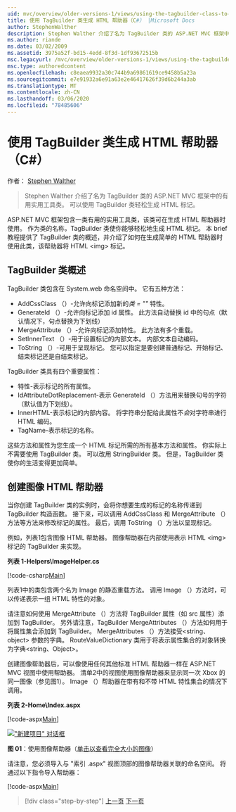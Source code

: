 ```yaml
---
uid: mvc/overview/older-versions-1/views/using-the-tagbuilder-class-to-build-html-helpers-cs
title: 使用 TagBuilder 类生成 HTML 帮助器（C#） |Microsoft Docs
author: StephenWalther
description: Stephen Walther 介绍了名为 TagBuilder 类的 ASP.NET MVC 框架中的有用实用工具类。 你可以使用 TagBuilder 类轻松 。
ms.author: riande
ms.date: 03/02/2009
ms.assetid: 3975a52f-bd15-4edd-8f3d-1df93672515b
msc.legacyurl: /mvc/overview/older-versions-1/views/using-the-tagbuilder-class-to-build-html-helpers-cs
msc.type: authoredcontent
ms.openlocfilehash: c8eaea9932a30c744b9a69861619ce9458b5a23a
ms.sourcegitcommit: e7e91932a6e91a63e2e46417626f39d6b244a3ab
ms.translationtype: MT
ms.contentlocale: zh-CN
ms.lasthandoff: 03/06/2020
ms.locfileid: "78485606"
---
```

# <a name="using-the-tagbuilder-class-to-build-html-helpers-c"></a>使用 TagBuilder 类生成 HTML 帮助器（C#）

作者： [Stephen Walther](https://github.com/StephenWalther)

> Stephen Walther 介绍了名为 TagBuilder 类的 ASP.NET MVC 框架中的有用实用工具类。 可以使用 TagBuilder 类轻松生成 HTML 标记。

ASP.NET MVC 框架包含一类有用的实用工具类，该类可在生成 HTML 帮助器时使用。 作为类的名称，TagBuilder 类使你能够轻松地生成 HTML 标记。 本 brief 教程提供了 TagBuilder 类的概述，并介绍了如何在生成简单的 HTML 帮助器时使用此类，该帮助器将 HTML &lt;img&gt; 标记。

## <a name="overview-of-the-tagbuilder-class"></a>TagBuilder 类概述

TagBuilder 类包含在 System.web 命名空间中。 它有五种方法：

- AddCssClass （）-允许向标记添加新的*类 = ""* 特性。
- GenerateId （）-允许向标记添加 id 属性。 此方法自动替换 id 中的句点（默认情况下，句点替换为下划线）
- MergeAttribute （）-允许向标记添加特性。 此方法有多个重载。
- SetInnerText （）-用于设置标记的内部文本。 内部文本自动编码。
- ToString （）-可用于呈现标记。 您可以指定是要创建普通标记、开始标记、结束标记还是自结束标记。

TagBuilder 类具有四个重要属性：

- 特性-表示标记的所有属性。
- IdAttributeDotReplacement-表示 GenerateId （）方法用来替换句号的字符（默认值为下划线）。
- InnerHTML-表示标记的内部内容。 将字符串分配给此属性不*会*对字符串进行 HTML 编码。
- TagName-表示标记的名称。

这些方法和属性为您生成一个 HTML 标记所需的所有基本方法和属性。 你实际上不需要使用 TagBuilder 类。 可以改用 StringBuilder 类。 但是，TagBuilder 类使你的生活变得更加简单。

## <a name="creating-an-image-html-helper"></a>创建图像 HTML 帮助器

当你创建 TagBuilder 类的实例时，会将你想要生成的标记的名称传递到 TagBuilder 构造函数。 接下来，可以调用 AddCssClass 和 MergeAttribute （）方法等方法来修改标记的属性。 最后，调用 ToString （）方法以呈现标记。

例如，列表1包含图像 HTML 帮助器。 图像帮助器在内部使用表示 HTML &lt;img&gt; 标记的 TagBuilder 来实现。

**列表 1-Helpers\ImageHelper.cs**

[!code-csharp[Main](using-the-tagbuilder-class-to-build-html-helpers-cs/samples/sample1.cs)]

列表1中的类包含两个名为 Image 的静态重载方法。 调用 Image （）方法时，可以传递表示一组 HTML 特性的对象。

请注意如何使用 MergeAttribute （）方法将 TagBuilder 属性（如 src 属性）添加到 TagBuilder。 另外请注意，TagBuilder MergeAttributes （）方法如何用于将属性集合添加到 TagBuilder。 MergeAttributes （）方法接受&lt;string、object&gt; 参数的字典。 RouteValueDictionary 类用于将表示属性集合的对象转换为字典&lt;string、Object&gt;。

创建图像帮助器后，可以像使用任何其他标准 HTML 帮助器一样在 ASP.NET MVC 视图中使用帮助器。 清单2中的视图使用图像帮助器来显示同一次 Xbox 的同一图像（参见图1）。 Image （）帮助器在带有和不带 HTML 特性集合的情况下调用。

**列表 2-Home\Index.aspx**

[!code-aspx[Main](using-the-tagbuilder-class-to-build-html-helpers-cs/samples/sample2.aspx)]

[!["新建项目" 对话框](using-the-tagbuilder-class-to-build-html-helpers-cs/_static/image1.jpg)](using-the-tagbuilder-class-to-build-html-helpers-cs/_static/image1.png)

**图 01**：使用图像帮助器（[单击以查看完全大小的图像](using-the-tagbuilder-class-to-build-html-helpers-cs/_static/image2.png)）

请注意，您必须导入与 "索引 .aspx" 视图顶部的图像帮助器关联的命名空间。 将通过以下指令导入帮助器：

[!code-aspx[Main](using-the-tagbuilder-class-to-build-html-helpers-cs/samples/sample3.aspx)]

> [!div class="step-by-step"]
> [上一页](creating-custom-html-helpers-cs.md)
> [下一页](creating-page-layouts-with-view-master-pages-cs.md)
